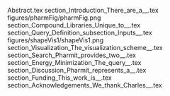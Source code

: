 Abstract.tex
section_Introduction_There_are_a__.tex
figures/pharmFig/pharmFig.png
section_Compound_Libraries_Unique_to__.tex
section_Query_Definition_subsection_Inputs__.tex
figures/shapeVis1/shapeVis1.png
section_Visualization_The_visualization_scheme__.tex
section_Search_Pharmit_provides_two__.tex
section_Energy_Minimization_The_query__.tex
section_Discussion_Pharmit_represents_a__.tex
section_Funding_This_work_is__.tex
section_Acknowledgements_We_thank_Charles__.tex
